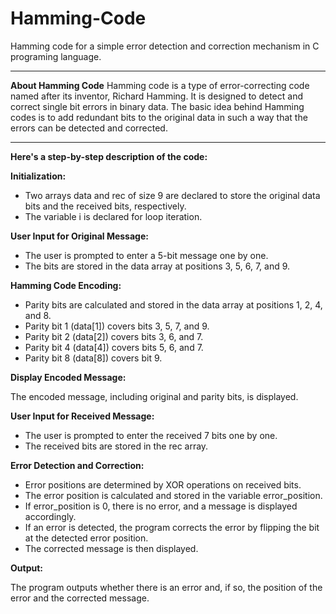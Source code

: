 # Hamming-Code
Hamming code for a simple error detection and correction mechanism in C programing language.

---

**About Hamming Code**
Hamming code is a type of error-correcting code named after its inventor, Richard Hamming. 
It is designed to detect and correct single bit errors in binary data. 
The basic idea behind Hamming codes is to add redundant bits to the original data in such a way that the errors can be detected and corrected.

---

**Here's a step-by-step description of the code:**

**Initialization:**

* Two arrays data and rec of size 9 are declared to store the original data bits and the received bits, respectively.
* The variable i is declared for loop iteration.

**User Input for Original Message:**

* The user is prompted to enter a 5-bit message one by one.
* The bits are stored in the data array at positions 3, 5, 6, 7, and 9.

**Hamming Code Encoding:**

* Parity bits are calculated and stored in the data array at positions 1, 2, 4, and 8.
* Parity bit 1 (data[1]) covers bits 3, 5, 7, and 9.
* Parity bit 2 (data[2]) covers bits 3, 6, and 7.
* Parity bit 4 (data[4]) covers bits 5, 6, and 7.
* Parity bit 8 (data[8]) covers bit 9.

**Display Encoded Message:**

The encoded message, including original and parity bits, is displayed.

**User Input for Received Message:**

* The user is prompted to enter the received 7 bits one by one.
* The received bits are stored in the rec array.

**Error Detection and Correction:**

* Error positions are determined by XOR operations on received bits.
* The error position is calculated and stored in the variable error_position.
* If error_position is 0, there is no error, and a message is displayed accordingly.
* If an error is detected, the program corrects the error by flipping the bit at the detected error position.
* The corrected message is then displayed.

**Output:**

The program outputs whether there is an error and, if so, the position of the error and the corrected message.
